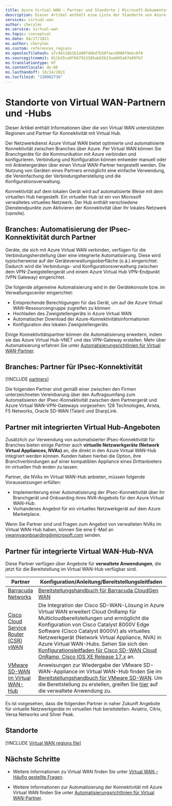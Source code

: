 ```yaml
---
title: Azure Virtual WAN – Partner und Standorte | Microsoft-Dokumentation
description: Dieser Artikel enthält eine Liste der Standorte von Azure Virtual WAN-Partnern und -Hubs.
services: virtual-wan
author: cherylmc
ms.service: virtual-wan
ms.topic: conceptual
ms.date: 04/27/2021
ms.author: cherylmc
ms.custom: references_regions
ms.openlocfilehash: a7c94118b1b1a08f4bbd7b58faec6008f9ebc0f8
ms.sourcegitcommit: 611b35ce0f667913105ab82b23aab05a67e89fb7
ms.translationtype: HT
ms.contentlocale: de-DE
ms.lasthandoff: 10/14/2021
ms.locfileid: "130002736"
---
```

# <a name="virtual-wan-partners-and-virtual-hub-locations"></a>Standorte von Virtual WAN-Partnern und -Hubs

Dieser Artikel enthält Informationen über die von Virtual WAN unterstützten Regionen und Partner für Konnektivität mit Virtual Hub.

Der Netzwerkdienst Azure Virtual WAN bietet optimierte und automatisierte Konnektivität zwischen Branches über Azure. Per Virtual WAN können Sie Branchgeräte für die Kommunikation mit Azure verbinden und konfigurieren. Verbindung und Konfiguration können entweder manuell oder mit Anbietergeräten über einen Virtual WAN-Partner hergestellt werden. Die Nutzung von Geräten eines Partners ermöglicht eine einfache Verwendung, die Vereinfachung der Verbindungsherstellung und die Konfigurationsverwaltung.

Konnektivität auf dem lokalen Gerät wird auf automatisierte Weise mit dem virtuellen Hub hergestellt. Ein virtueller Hub ist ein von Microsoft verwaltetes virtuelles Netzwerk. Der Hub enthält verschiedene Dienstendpunkte zum Aktivieren der Konnektivität über Ihr lokales Netzwerk (vpnsite). 

## <a name="branch-ipsec-connectivity-automation-from-partners"></a><a name="automation"></a>Branches: Automatisierung der IPsec-Konnektivität durch Partner

Geräte, die sich mit Azure Virtual WAN verbinden, verfügen für die Verbindungsherstellung über eine integrierte Automatisierung. Diese wird typischerweise auf der Geräteverwaltungsoberfläche (o.ä.) eingerichtet. Dadurch wird die Verbindungs- und Konfigurationsverwaltung zwischen dem VPN-Zweigstellengerät und einem Azure Virtual Hub VPN-Endpunkt (VPN Gateway) eingerichtet.

Die folgende allgemeine Automatisierung wird in der Gerätekonsole bzw. im Verwaltungscenter eingerichtet:

* Entsprechende Berechtigungen für das Gerät, um auf die Azure Virtual WAN-Ressourcengruppe zugreifen zu können
* Hochladen des Zweigstellengeräts in Azure Virtual WAN
* Automatischer Download der Azure-Konnektivitätsinformationen
* Konfiguration des lokalen Zweigstellengeräts 

Einige Konnektivitätspartner können die Automatisierung erweitern, indem sie das Azure Virtual Hub-VNET und das VPN-Gateway erstellen. Mehr über Automatisierung erfahren Sie unter [Automatisierungsrichtlinien für Virtual WAN-Partner](virtual-wan-configure-automation-providers.md).

## <a name="branch-ipsec-connectivity-partners"></a><a name="partners"></a>Branches: Partner für IPsec-Konnektivität

[!INCLUDE [partners](../../includes/virtual-wan-partners-include.md)]

Die folgenden Partner sind gemäß einer zwischen den Firmen unterzeichneten Vereinbarung über den Auftragsumfang zum Automatisieren der IPsec-Konnektivität zwischen dem Partnergerät und Azure Virtual WAN-VPN-Gateways vorgesehen: 128 Technologies, Arista, F5 Networks, Oracle SD-WAN (Talari) und SharpLink.

## <a name="partners-with-integrated-virtual-hub-offerings"></a>Partner mit integrierten Virtual Hub-Angeboten

Zusätzlich zur Verwendung von automatisierter IPsec-Konnektivität für Branches bieten einige Partner auch **virtuelle Netzwerkgeräte (Network Virtual Appliances, NVAs)** an, die direkt in den Azure Virtual WAN-Hub integriert werden können.  Kunden haben hierbei die Option, ihre Branchverbindungen auf einer kompatiblen Appliance eines Drittanbieters im virtuellen Hub enden zu lassen.  

Partner, die NVAs im Virtual WAN-Hub anbieten, müssen folgende Voraussetzungen erfüllen:

* Implementierung einer Automatisierung der IPsec-Konnektivität über ihr Branchgerät und Onboarding ihres NVA-Angebots für den Azure Virtual WAN-Hub.
* Vorhandenes Angebot für ein virtuelles Netzwerkgerät auf dem Azure Marketplace.

Wenn Sie Partner sind und Fragen zum Angebot von verwalteten NVAs im Virtual WAN-Hub haben, können Sie eine E-Mail an vwannvaonboarding@microsoft.com senden.

## <a name="integrated-virtual-hub-nva-partners"></a>Partner für integrierte Virtual WAN-Hub-NVA

Diese Partner verfügen über Angebote für **verwaltete Anwendungen**, die jetzt für die Bereitstellung im Virtual WAN-Hub verfügbar sind.

|Partner|Konfiguration/Anleitung/Bereitstellungsleitfaden|
|---|---|
|[Barracuda Networks](https://azuremarketplace.microsoft.com/en-us/marketplace/apps/barracudanetworks.barracuda_cloudgenwan_gateway?tab=Overviewus/marketplace/apps/barracudanetworks.barracuda_cloudgenwan_gateway?tab=Overview)| [Bereitstellungshandbuch für Barracuda CloudGen WAN](https://campus.barracuda.com/product/cloudgenwan/doc/91980640/deployment/)|
|[Cisco Cloud Service Router (CSR) vWAN](https://aka.ms/ciscoMarketPlaceOffer)| Die Integration der Cisco SD-WAN-Lösung in Azure Virtual WAN erweitert Cloud OnRamp für Multicloudbereitstellungen und ermöglicht die Konfiguration von Cisco Catalyst 8000V Edge Software (Cisco Catalyst 8000V) als virtuelles Netzwerkgerät (Network Virtual Appliance, NVA) in Azure Virtual WAN-Hubs. Sehen Sie sich den [Konfigurationsleitfaden für Cisco SD-WAN Cloud OnRamp, Cisco IOS XE Release 17.x](https://www.cisco.com/c/en/us/td/docs/routers/sdwan/configuration/cloudonramp/ios-xe-17/cloud-onramp-book-xe/cloud-onramp-multi-cloud.html#Cisco_Concept.dita_c61e0e7a-fff8-4080-afee-47b81e8df701) an. 
|[VMware SD-WAN im Virtual WAN-Hub](https://sdwan.vmware.com/partners/microsoft) | Anweisungen zur Wiedergabe der VMware SD-WAN-Appliance im Virtual WAN-Hub finden Sie im [Bereitstellungshandbuch für VMware SD-WAN](https://kb.vmware.com/s/article/82746). Um die Bereitstellung zu erstellen, greifen Sie [hier](https://azuremarketplace.microsoft.com/marketplace/apps/velocloud.vmware_sdwan_in_vwan) auf die verwaltete Anwendung zu.|

Es ist vorgesehen, dass die folgenden Partner in naher Zukunft Angebote für virtuelle Netzwerkgeräte im virtuellen Hub bereitstellen: Aviatrix, Citrix, Versa Networks und Silver Peak.

## <a name="locations"></a><a name="locations"></a>Standorte

[!INCLUDE [Virtual WAN regions file](../../includes/virtual-wan-regions-include.md)]

## <a name="next-steps"></a>Nächste Schritte

* Weitere Informationen zu Virtual WAN finden Sie unter [Virtual WAN – Häufig gestellte Fragen](virtual-wan-faq.md).

* Weitere Informationen zur Automatisierung der Konnektivität mit Azure Virtual WAN finden Sie unter [Automatisierungsrichtlinien für Virtual WAN-Partner](virtual-wan-configure-automation-providers.md).
